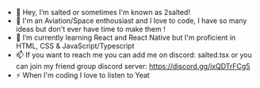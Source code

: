 - 👋 Hey, I’m salted or sometimes I'm known as 2salted!
- 👀 I'm an Aviation/Space enthousiast and I love to code, I have so many ideas but don't ever have time to make them !
- 🌱 I’m currently learning React and React Native but I'm proficient in HTML, CSS & JavaScript/Typescript
- 📫 If you want to reach me you can add me on discord: salted.tsx or you can join my friend group discord server: https://discord.gg/jxQDTrFCg5
- ⚡ When I'm coding I love to listen to Yeat
